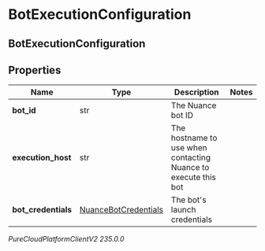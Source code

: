 # BotExecutionConfiguration

## BotExecutionConfiguration

## Properties

|Name | Type | Description | Notes|
|------------ | ------------- | ------------- | -------------|
| **bot_id** | str | The Nuance bot ID | |
| **execution_host** | str | The hostname to use when contacting Nuance to execute this bot | |
| **bot_credentials** | [NuanceBotCredentials](NuanceBotCredentials) | The bot&#39;s launch credentials | |



_PureCloudPlatformClientV2 235.0.0_
